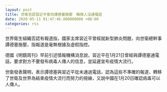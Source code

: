 ```yaml
---
layout: post
title: 世衛否認習近平曾向譚德塞施壓　稱兩人沒通電話
date: 2020-05-11 01:47:46.000000000 +08:00
categories: rss
---
```


世界衛生組織否認有報道指，國家主席習近平曾經就新型肺炎問題，向世衛總幹事譚德塞施壓，指報道是毫無根據及虛假指控。

德國《明鏡周刊》早前引述情報機構消息說，習近平在1月21日曾經與譚德塞通電話，要求對方不要發布病毒人傳人的信息，並延遲宣布疫情大流行。

世衛發表聲明，表示譚德塞與習近平從未通過電話，認為這些不準確的報道，轉移了世衛及世界為結束疫情大流行而努力的視線，又說中國在1月20日確認病毒可以人傳人。
